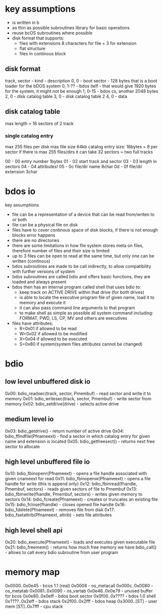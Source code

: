# key assumptions
- is written in b
- as thin as possible subroutines library for basic operations
- reuse bcOS subroutines where possible
- disk format that supports:
  - files with extensions 8 characters for file + 3 for extension
  - flat structure
  - files in continous block

## disk format
track, sector - kind - description
0, 0 - boot sector - 128 bytes that is a boot loader for the bDOS system
0, 1-?? - bdos itelf - that would give 1920 bytes for the system, it might not be enough
1, 0-15 - bdos cs, another 2048 bytes
2, 0 - disk catalog table
3, 0 - disk catalog table 2
4, 0 - data

## disk catalog table
max length = 16 sectors of 2 track

### single catalog entry
max 255 files per disk
max file size 64kb
catalog entry size: 16bytes = 8 per sector
if there is max 255 files/dirs it can take 32 sectors = two full tracks

00 - 00 entry number 1bytes
01 - 02 start track and sector
03 - 03 length in sectors
04 - 04 attributes!
05 - 0c file/dir name 8char
0d - 0f file/dir extension 3char

# bdos io
key assumptions
- file can be a representation of a device that can be read from/writen to or both
- file can be a physical file on disk
- files have to cover continous space of disk blocks, if there is not enough blocks error happens
- there are no directories
- there are some limitations in how file system stores meta on files, therefore number of files and their size is limited
- up to 3 files can be open to read at the same time, but only one can be written (continous)
- bdos subroutines are made to be call indirectly, to allow compatibility with further versions of system
- bdos subroutines are called bdio and offers basic functions, they are loaded and always present
- bdos then has an internal program called shell that uses bdio to:
  - keep track on ACTIVE DRIVE within that drive (for both drives)
  - is able to locate the executive program file of given name, load it to memory and execute it
  - it can also pass command line arguments to that program
  - to make shell as simple as possible all system command including: FORMAT, PWD, LS, CP, MV and others are executives
- files have attributes:
  - R=0x01 if allowed to be read
  - W=0x02 if allowed to be modified
  - X=0x04 if allowed to be executed
  - S=0x80 if system(system files attributes cannot be changed)

# bdio
## low level unbuffered disk io
0x00: bdio_readsec(track, sector, Pmembuf) - read sector and write it to memory
0x01: bdio_writesec(track, sector, Pmembuf) - write sector from memory
0x02: bdio_setdrive(drive) - selects active drive
## medium level io
0x03: bdio_getdrive() - return number of active drive
0x04: bdio_ffindfile(Pfnameext) - find a sector in which catalog entry for given name and extension is located
0x05: bdio_getfreesect() - returns next free sector to allocate
## high level unbuffered file io
0x10: bdio_fbinopenr(Pfnameext) - opens a file handle associated with given cnameext for read
0x11: bdio_fbinopenw(Pfnameext) - opens a file handle for write (this is append only)
0x12: bdio_fbinread(fhandle, Pmembuf, sectors) - reads given sectors of file to Pmembuf
0x13: bdio_fbinwrite(fhandle, Pmembuf, sectors) - writes given memory to sectors
0x14: bdio_fcreate(Pfnameext) - creates or truncates an existing file
0x15: bdio_fclose(fhandle) - closes opened file handle
0x16: bdio_fdelete(Pfnameext) - removes file from disk
0x17: bdio_fsetattrib(Pfnameext, attrib) - sets file attributes
## high level shell api
0x20: bdio_execute(Pfnameext) - loads and executes given executable file
0x21: bdio_freemem() - returns how much free memory we have
bdio_call() - allows to call every bdio subroutine from user program

# memory map
0x0000..0x0e45 - bcos 1.1 (real)
  0x0008         - os_metacall
  0x000c..0x0080 - os_metatab
  0x0081..0x0090 - os_vartab
0x0e46..0x0e79 - unused buffer for bcos
0x0e80..0x0eff - bdos boot sector
0x0f00..0x???? - bdos 1.0 shell
0x????..0x2eff - bdos stack
0x2f00..0x2fff - bdos heap
0x3000..[ST]   - user mem
[ST]..0x7fff   - cpu stack